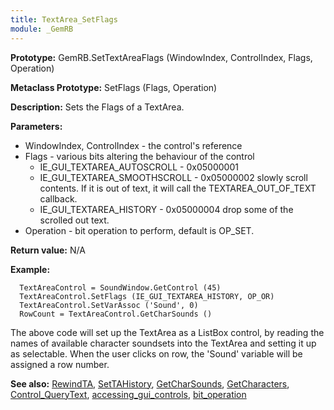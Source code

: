 ```yaml
---
title: TextArea_SetFlags
module: _GemRB
---
```


**Prototype:** GemRB.SetTextAreaFlags (WindowIndex, ControlIndex, Flags, Operation)

**Metaclass Prototype:** SetFlags (Flags, Operation)

**Description:** Sets the Flags of a TextArea.

**Parameters:**
  * WindowIndex, ControlIndex - the control's reference
  * Flags - various bits altering the behaviour of the control
    * IE_GUI_TEXTAREA_AUTOSCROLL   - 0x05000001
    * IE_GUI_TEXTAREA_SMOOTHSCROLL - 0x05000002 slowly scroll contents. If it is out of text, it will call the TEXTAREA_OUT_OF_TEXT callback.
    * IE_GUI_TEXTAREA_HISTORY      - 0x05000004 drop some of the scrolled out text.
  * Operation - bit operation to perform, default is OP_SET.

**Return value:** N/A

**Example:**

      TextAreaControl = SoundWindow.GetControl (45)
      TextAreaControl.SetFlags (IE_GUI_TEXTAREA_HISTORY, OP_OR)
      TextAreaControl.SetVarAssoc ('Sound', 0)
      RowCount = TextAreaControl.GetCharSounds ()
The above code will set up the TextArea as a ListBox control, by reading the names of available character soundsets into the TextArea and setting it up as selectable. When the user clicks on row, the 'Sound' variable will be assigned a row number.

**See also:** [RewindTA](RewindTA.md), [SetTAHistory](SetTAHistory.md), [GetCharSounds](GetCharSounds.md), [GetCharacters](GetCharacters.md), [Control_QueryText](Control_QueryText.md), [accessing_gui_controls](accessing_gui_controls.md), [bit_operation](bit_operation.md)
